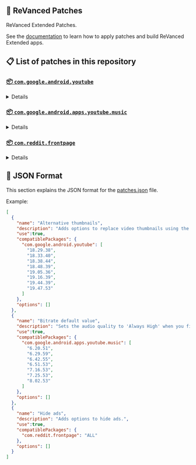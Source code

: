 ## 🧩 ReVanced Patches

ReVanced Extended Patches. 

See the [documentation](https://github.com/inotia00/revanced-documentation#readme) to learn how to apply patches and build ReVanced Extended apps.

## 📋 List of patches in this repository

### [📦 `com.google.android.youtube`](https://play.google.com/store/apps/details?id=com.google.android.youtube)
<details>

| 💊 Patch | 📜 Description | 🏹 Target Version |
|:--------:|:--------------:|:-----------------:|
| `Alternative thumbnails` | Adds options to replace video thumbnails using the DeArrow API or image captures from the video. | 18.29.38 ~ 19.47.53 |
| `Ambient mode control` | Adds options to disable Ambient mode and to bypass Ambient mode restrictions. | 18.29.38 ~ 19.47.53 |
| `Bypass URL redirects` | Adds an option to bypass URL redirects and open the original URL directly. | 18.29.38 ~ 19.47.53 |
| `Bypass image region restrictions` | Adds an option to use a different host for static images, so that images blocked in some countries can be received. | 18.29.38 ~ 19.47.53 |
| `Change player flyout menu toggles` | Adds an option to use text toggles instead of switch toggles within the additional settings menu. | 18.29.38 ~ 19.47.53 |
| `Change share sheet` | Adds an option to change the in-app share sheet to the system share sheet. | 18.29.38 ~ 19.47.53 |
| `Change start page` | Adds an option to set which page the app opens in instead of the homepage. | 18.29.38 ~ 19.47.53 |
| `Custom Shorts action buttons` | Changes, at compile time, the icon of the action buttons of the Shorts player. | 18.29.38 ~ 19.47.53 |
| `Custom branding icon for YouTube` | Changes the YouTube app icon to the icon specified in patch options. | 18.29.38 ~ 19.47.53 |
| `Custom branding name for YouTube` | Renames the YouTube app to the name specified in patch options. | 18.29.38 ~ 19.47.53 |
| `Custom double tap length` | Adds Double-tap to seek values that are specified in patch options. | 18.29.38 ~ 19.47.53 |
| `Custom header for YouTube` | Applies a custom header in the top left corner within the app. | 18.29.38 ~ 19.47.53 |
| `Description components` | Adds options to hide and disable description components. | 18.29.38 ~ 19.47.53 |
| `Disable QUIC protocol` | Adds an option to disable CronetEngine's QUIC protocol. | 18.29.38 ~ 19.47.53 |
| `Disable forced auto audio tracks` | Adds an option to disable audio tracks from being automatically enabled. | 18.29.38 ~ 19.47.53 |
| `Disable forced auto captions` | Adds an option to disable captions from being automatically enabled. | 18.29.38 ~ 19.47.53 |
| `Disable haptic feedback` | Adds options to disable haptic feedback when swiping in the video player. | 18.29.38 ~ 19.47.53 |
| `Disable resuming Shorts on startup` | Adds an option to disable the Shorts player from resuming on app startup when Shorts were last being watched. | 18.29.38 ~ 19.47.53 |
| `Disable splash animation` | Adds an option to disable the splash animation on app startup. | 18.29.38 ~ 19.47.53 |
| `Enable OPUS codec` | Adds an options to enable the OPUS audio codec if the player response includes it. | 18.29.38 ~ 19.47.53 |
| `Enable debug logging` | Adds an option to enable debug logging. | 18.29.38 ~ 19.47.53 |
| `Enable gradient loading screen` | Adds an option to enable the gradient loading screen. | 18.29.38 ~ 19.47.53 |
| `Force hide player buttons background` | Removes, at compile time, the dark background surrounding the video player controls. | 18.29.38 ~ 19.47.53 |
| `Fullscreen components` | Adds options to hide or change components related to fullscreen. | 18.29.38 ~ 19.47.53 |
| `GmsCore support` | Allows patched Google apps to run without root and under a different package name by using GmsCore instead of Google Play Services. | 18.29.38 ~ 19.47.53 |
| `Hide Shorts dimming` | Removes, at compile time, the dimming effect at the top and bottom of Shorts videos. | 18.29.38 ~ 19.47.53 |
| `Hide action buttons` | Adds options to hide action buttons under videos. | 18.29.38 ~ 19.47.53 |
| `Hide ads` | Adds options to hide ads. | 18.29.38 ~ 19.47.53 |
| `Hide comments components` | Adds options to hide components related to comments. | 18.29.38 ~ 19.47.53 |
| `Hide feed components` | Adds options to hide components related to feeds. | 18.29.38 ~ 19.47.53 |
| `Hide feed flyout menu` | Adds the ability to hide feed flyout menu components using a custom filter. | 18.29.38 ~ 19.47.53 |
| `Hide layout components` | Adds options to hide general layout components. | 18.29.38 ~ 19.47.53 |
| `Hide player buttons` | Adds options to hide buttons in the video player. | 18.29.38 ~ 19.47.53 |
| `Hide player flyout menu` | Adds options to hide player flyout menu components. | 18.29.38 ~ 19.47.53 |
| `Hide shortcuts` | Remove, at compile time, the app shortcuts that appears when the app icon is long pressed. | 18.29.38 ~ 19.47.53 |
| `Hook YouTube Music actions` | Adds support for opening music in RVX Music using the in-app YouTube Music button. | 18.29.38 ~ 19.47.53 |
| `Hook download actions` | Adds support to download videos with an external downloader app using the in-app download button. | 18.29.38 ~ 19.47.53 |
| `Layout switch` | Adds an option to spoof the dpi in order to use a tablet or phone layout. | 18.29.38 ~ 19.47.53 |
| `MaterialYou` | Applies the MaterialYou theme for Android 12+ devices. | 18.29.38 ~ 19.47.53 |
| `Miniplayer` | Adds options to change the in-app minimized player, and if patching target 19.16+ adds options to use modern miniplayers. | 18.29.38 ~ 19.47.53 |
| `Navigation bar components` | Adds options to hide or change components related to the navigation bar. | 18.29.38 ~ 19.47.53 |
| `Open channel of live avatar` | Adds an option to open channel instead of video when clicking on live avatar. | 18.29.38 ~ 19.47.53 |
| `Open links externally` | Adds an option to always open links in your browser instead of in the in-app-browser. | 18.29.38 ~ 19.47.53 |
| `Overlay buttons` | Adds options to display useful overlay buttons in the video player. | 18.29.38 ~ 19.47.53 |
| `Player components` | Adds options to hide or change components related to the video player. | 18.29.38 ~ 19.47.53 |
| `Remove background playback restrictions` | Removes restrictions on background playback, including for music and kids videos. | 18.29.38 ~ 19.47.53 |
| `Remove viewer discretion dialog` | Adds an option to remove the dialog that appears when opening a video that has been age-restricted by accepting it automatically. This does not bypass the age restriction. | 18.29.38 ~ 19.47.53 |
| `Return YouTube Dislike` | Adds an option to show the dislike count of videos using the Return YouTube Dislike API. | 18.29.38 ~ 19.47.53 |
| `Return YouTube Username` | Adds an option to replace YouTube handles with usernames in comments using YouTube Data API v3. | 18.29.38 ~ 19.47.53 |
| `Sanitize sharing links` | Adds an option to sanitize sharing links by removing tracking query parameters. | 18.29.38 ~ 19.47.53 |
| `Seekbar components` | Adds options to hide or change components related to the seekbar. | 18.29.38 ~ 19.47.53 |
| `Settings for YouTube` | Applies mandatory patches to implement ReVanced Extended settings into the application. | 18.29.38 ~ 19.47.53 |
| `Shorts components` | Adds options to hide or change components related to YouTube Shorts. | 18.29.38 ~ 19.47.53 |
| `SponsorBlock` | Adds options to enable and configure SponsorBlock, which can skip undesired video segments, such as sponsored content. | 18.29.38 ~ 19.47.53 |
| `Spoof app version` | Adds options to spoof the YouTube client version. This can be used to restore old UI elements and features. | 18.29.38 ~ 19.47.53 |
| `Spoof streaming data` | Adds options to spoof the streaming data to allow playback. | 18.29.38 ~ 19.47.53 |
| `Swipe controls` | Adds options for controlling volume and brightness with swiping, and whether to enter fullscreen when swiping down below the player. | 18.29.38 ~ 19.47.53 |
| `Theme` | Changes the app's themes to the values specified in patch options. | 18.29.38 ~ 19.47.53 |
| `Toolbar components` | Adds options to hide or change components located on the toolbar, such as the search bar, header, and toolbar buttons. | 18.29.38 ~ 19.47.53 |
| `Translations for YouTube` | Add translations or remove string resources. | 18.29.38 ~ 19.47.53 |
| `Video playback` | Adds options to customize settings related to video playback, such as default video quality and playback speed. | 18.29.38 ~ 19.47.53 |
| `Visual preferences icons for YouTube` | Adds icons to specific preferences in the settings. | 18.29.38 ~ 19.47.53 |
| `Watch history` | Adds an option to change the domain of the watch history or check its status. | 18.29.38 ~ 19.47.53 |
</details>

### [📦 `com.google.android.apps.youtube.music`](https://play.google.com/store/apps/details?id=com.google.android.apps.youtube.music)
<details>

| 💊 Patch | 📜 Description | 🏹 Target Version |
|:--------:|:--------------:|:-----------------:|
| `Bitrate default value` | Sets the audio quality to 'Always High' when you first install the app. | 6.20.51 ~ 8.02.53 |
| `Bypass image region restrictions` | Adds an option to use a different host for static images, so that images blocked in some countries can be received. | 6.20.51 ~ 8.02.53 |
| `Certificate spoof` | Enables YouTube Music to work with Android Auto by spoofing the YouTube Music certificate. | 6.20.51 ~ 8.02.53 |
| `Change share sheet` | Adds an option to change the in-app share sheet to the system share sheet. | 6.20.51 ~ 8.02.53 |
| `Change start page` | Adds an option to set which page the app opens in instead of the homepage. | 6.20.51 ~ 8.02.53 |
| `Custom branding icon for YouTube Music` | Changes the YouTube Music app icon to the icon specified in patch options. | 6.20.51 ~ 8.02.53 |
| `Custom branding name for YouTube Music` | Renames the YouTube Music app to the name specified in patch options. | 6.20.51 ~ 8.02.53 |
| `Custom header for YouTube Music` | Applies a custom header in the top left corner within the app. | 6.20.51 ~ 8.02.53 |
| `Dark theme` | Changes the app's dark theme to the values specified in patch options. | 6.20.51 ~ 8.02.53 |
| `Disable Cairo splash animation` | Adds an option to disable Cairo splash animation. | 7.06.54 ~ 8.02.53 |
| `Disable DRC audio` | Adds an option to disable DRC (Dynamic Range Compression) audio. | 6.20.51 ~ 8.02.53 |
| `Disable dislike redirection` | Adds an option to disable redirection to the next track when clicking the Dislike button. | 6.20.51 ~ 8.02.53 |
| `Disable forced auto captions` | Adds an option to disable captions from being automatically enabled. | 6.20.51 ~ 8.02.53 |
| `Disable music video in album` | Adds option to redirect music videos from albums for non-premium users. | 6.20.51 ~ 8.02.53 |
| `Enable OPUS codec` | Adds an options to enable the OPUS audio codec if the player response includes it. | 6.20.51 ~ 8.02.53 |
| `Enable debug logging` | Adds an option to enable debug logging. | 6.20.51 ~ 8.02.53 |
| `Enable landscape mode` | Adds an option to enable landscape mode when rotating the screen on phones. | 6.20.51 ~ 8.02.53 |
| `Flyout menu components` | Adds options to hide or change flyout menu components. | 6.20.51 ~ 8.02.53 |
| `GmsCore support` | Allows patched Google apps to run without root and under a different package name by using GmsCore instead of Google Play Services. | 6.20.51 ~ 8.02.53 |
| `Hide account components` | Adds options to hide components related to the account menu. | 6.20.51 ~ 8.02.53 |
| `Hide action bar components` | Adds options to hide action bar components and replace the offline download button with an external download button. | 6.20.51 ~ 8.02.53 |
| `Hide ads` | Adds options to hide ads. | 6.20.51 ~ 8.02.53 |
| `Hide layout components` | Adds options to hide general layout components. | 6.20.51 ~ 8.02.53 |
| `Hide overlay filter` | Removes, at compile time, the dark overlay that appears when player flyout menus are open. | 6.20.51 ~ 8.02.53 |
| `Hide player overlay filter` | Removes, at compile time, the dark overlay that appears when single-tapping in the player. | 6.20.51 ~ 8.02.53 |
| `Navigation bar components` | Adds options to hide or change components related to the navigation bar. | 6.20.51 ~ 8.02.53 |
| `Player components` | Adds options to hide or change components related to the player. | 6.20.51 ~ 8.02.53 |
| `Remove background playback restrictions` | Removes restrictions on background playback, including for kids videos. | 6.20.51 ~ 8.02.53 |
| `Remove viewer discretion dialog` | Adds an option to remove the dialog that appears when opening a video that has been age-restricted by accepting it automatically. This does not bypass the age restriction. | 6.20.51 ~ 8.02.53 |
| `Restore old style library shelf` | Adds an option to return the Library tab to the old style. | 6.20.51 ~ 8.02.53 |
| `Return YouTube Dislike` | Adds an option to show the dislike count of songs using the Return YouTube Dislike API. | 6.20.51 ~ 8.02.53 |
| `Return YouTube Username` | Adds an option to replace YouTube handles with usernames in comments using YouTube Data API v3. | 6.20.51 ~ 8.02.53 |
| `Sanitize sharing links` | Adds an option to sanitize sharing links by removing tracking query parameters. | 6.20.51 ~ 8.02.53 |
| `Settings for YouTube Music` | Applies mandatory patches to implement ReVanced Extended settings into the application. | 6.20.51 ~ 8.02.53 |
| `SponsorBlock` | Adds options to enable and configure SponsorBlock, which can skip undesired video segments, such as non-music sections. | 6.20.51 ~ 8.02.53 |
| `Spoof app version` | Adds options to spoof the YouTube Music client version. This can remove the radio mode restriction in Canadian regions or disable real-time lyrics. | 6.20.51 ~ 7.16.53 |
| `Spoof client` | Adds options to spoof the client to allow playback. | 6.20.51 ~ 7.16.53 |
| `Spoof streaming data` | Adds options to spoof the streaming data to allow playback. | 6.20.51 ~ 8.02.53 |
| `Translations for YouTube Music` | Add translations or remove string resources. | 6.20.51 ~ 8.02.53 |
| `Video playback` | Adds options to customize settings related to video playback, such as default video quality and playback speed. | 6.20.51 ~ 8.02.53 |
| `Visual preferences icons for YouTube Music` | Adds icons to specific preferences in the settings. | 6.20.51 ~ 8.02.53 |
</details>

### [📦 `com.reddit.frontpage`](https://play.google.com/store/apps/details?id=com.reddit.frontpage)
<details>

| 💊 Patch | 📜 Description | 🏹 Target Version |
|:--------:|:--------------:|:-----------------:|
| `Change package name` | Changes the package name for Reddit to the name specified in patch options. | ALL |
| `Custom branding name for Reddit` | Renames the Reddit app to the name specified in patch options. | ALL |
| `Disable screenshot popup` | Adds an option to disable the popup that appears when taking a screenshot. | ALL |
| `Hide Recently Visited shelf` | Adds an option to hide the Recently Visited shelf in the sidebar. | ALL |
| `Hide ads` | Adds options to hide ads. | ALL |
| `Hide navigation buttons` | Adds options to hide buttons in the navigation bar. | ALL |
| `Hide recommended communities shelf` | Adds an option to hide the recommended communities shelves in subreddits. | ALL |
| `Open links directly` | Adds an option to skip over redirection URLs in external links. | ALL |
| `Open links externally` | Adds an option to always open links in your browser instead of in the in-app-browser. | ALL |
| `Premium icon` | Unlocks premium app icons. | ALL |
| `Remove subreddit dialog` | Adds options to remove the NSFW community warning and notifications suggestion dialogs by dismissing them automatically. | ALL |
| `Sanitize sharing links` | Adds an option to sanitize sharing links by removing tracking query parameters. | ALL |
| `Settings for Reddit` | Applies mandatory patches to implement ReVanced Extended settings into the application. | ALL |
</details>



## 📝 JSON Format

This section explains the JSON format for the [patches.json](patches.json) file.

Example:

```json
[
  {
    "name": "Alternative thumbnails",
    "description": "Adds options to replace video thumbnails using the DeArrow API or image captures from the video.",
    "use":true,
    "compatiblePackages": {
      "com.google.android.youtube": [
        "18.29.38",
        "18.33.40",
        "18.38.44",
        "18.48.39",
        "19.05.36",
        "19.16.39",
        "19.44.39",
        "19.47.53"
      ]
    },
    "options": []
  },
  {
    "name": "Bitrate default value",
    "description": "Sets the audio quality to 'Always High' when you first install the app.",
    "use":true,
    "compatiblePackages": {
      "com.google.android.apps.youtube.music": [
        "6.20.51",
        "6.29.59",
        "6.42.55",
        "6.51.53",
        "7.16.53",
        "7.25.53",
        "8.02.53"
      ]
    },
    "options": []
  },
  {
    "name": "Hide ads",
    "description": "Adds options to hide ads.",
    "use":true,
    "compatiblePackages": {
      "com.reddit.frontpage": "ALL"
    },
    "options": []
  }
]
```